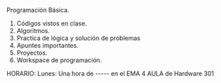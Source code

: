 Programación Básica. 
  1. Códigos vistos en clase.
  2. Algoritmos.
  3. Practica de lógica y solución de problemas
  4. Apuntes importantes.
  5. Proyectos.
  6. Workspace de programación.

HORARIO:
Lunes:
  Una hora de ----- en el EMA 4 AULA de Hardware 301
